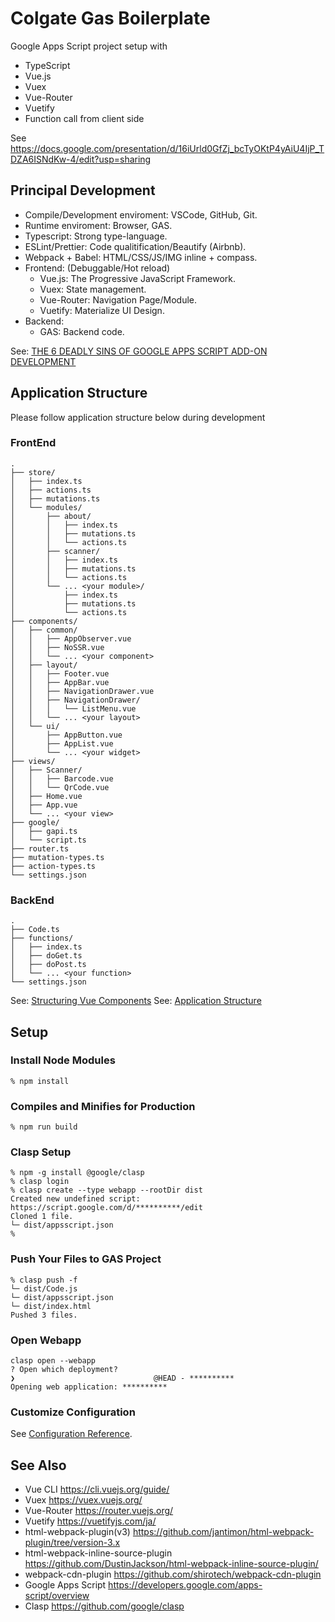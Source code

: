 # Colgate Gas Boilerplate

Google Apps Script project setup with

-   TypeScript
-   Vue.js
-   Vuex
-   Vue-Router
-   Vuetify
-   Function call from client side

See https://docs.google.com/presentation/d/16iUrld0GfZj_bcTyOKtP4yAiU4IjP_TDZA6ISNdKw-4/edit?usp=sharing

## Principal Development

-   Compile/Development enviroment: VSCode, GitHub, Git.
-   Runtime enviroment: Browser, GAS.
-   Typescript: Strong type-language.
-   ESLint/Prettier: Code qualitification/Beautify (Airbnb).
-   Webpack + Babel: HTML/CSS/JS/IMG inline + compass.
-   Frontend: (Debuggable/Hot reload)
    -   Vue.js: The Progressive JavaScript Framework.
    -   Vuex: State management.
    -   Vue-Router: Navigation Page/Module.
    -   Vuetify: Materialize UI Design.
-   Backend:
    -   GAS: Backend code.

See: [THE 6 DEADLY SINS OF GOOGLE APPS SCRIPT ADD-ON DEVELOPMENT](https://www.lucidchart.com/techblog/2017/12/07/6-deadly-sins-google-apps-script-add-on/)

## Application Structure

Please follow application structure below during development

### FrontEnd

```console
.
├── store/
│   ├── index.ts
│   ├── actions.ts
│   ├── mutations.ts
│   └── modules/
│       ├── about/
│       │   ├── index.ts
│       │   ├── mutations.ts
│       │   └── actions.ts
│       ├── scanner/
│       │   ├── index.ts
│       │   ├── mutations.ts
│       │   └── actions.ts
│       └── ... <your module>/
│           ├── index.ts
│           ├── mutations.ts
│           └── actions.ts
├── components/
│   ├── common/
│   │   ├── AppObserver.vue
│   │   ├── NoSSR.vue
│   │   └── ... <your component>
│   ├── layout/
│   │   ├── Footer.vue
│   │   ├── AppBar.vue
│   │   ├── NavigationDrawer.vue
│   │   ├── NavigationDrawer/
│   │   │   └── ListMenu.vue
│   │   └── ... <your layout>
│   └── ui/
│       ├── AppButton.vue
│       ├── AppList.vue
│       └── ... <your widget>
├── views/
│   ├── Scanner/
│   │   ├── Barcode.vue
│   │   └── QrCode.vue
│   ├── Home.vue
│   ├── App.vue
│   └── ... <your view>
├── google/
│   ├── gapi.ts
│   └── script.ts
├── router.ts
├── mutation-types.ts
├── action-types.ts
└── settings.json
```

### BackEnd

```console
.
├── Code.ts
├── functions/
│   ├── index.ts
│   ├── doGet.ts
│   ├── doPost.ts
│   └── ... <your function>
└── settings.json
```

See: [Structuring Vue Components](https://vueschool.io/articles/vuejs-tutorials/structuring-vue-components/)
See: [Application Structure](https://vuex.vuejs.org/guide/structure.html)

## Setup

### Install Node Modules

```console
% npm install
```

### Compiles and Minifies for Production

```console
% npm run build
```

### Clasp Setup

```console
% npm -g install @google/clasp
% clasp login
% clasp create --type webapp --rootDir dist
Created new undefined script: https://script.google.com/d/**********/edit
Cloned 1 file.
└─ dist/appsscript.json
%
```

### Push Your Files to GAS Project

```console
% clasp push -f
└─ dist/Code.js
└─ dist/appsscript.json
└─ dist/index.html
Pushed 3 files.
```

### Open Webapp

```console
clasp open --webapp
? Open which deployment?
❯                               @HEAD - **********
Opening web application: **********
```

### Customize Configuration

See [Configuration Reference](https://cli.vuejs.org/config/).

## See Also

-   Vue CLI https://cli.vuejs.org/guide/
-   Vuex https://vuex.vuejs.org/
-   Vue-Router https://router.vuejs.org/
-   Vuetify https://vuetifyjs.com/ja/
-   html-webpack-plugin(v3) https://github.com/jantimon/html-webpack-plugin/tree/version-3.x
-   html-webpack-inline-source-plugin https://github.com/DustinJackson/html-webpack-inline-source-plugin/
-   webpack-cdn-plugin https://github.com/shirotech/webpack-cdn-plugin
-   Google Apps Script https://developers.google.com/apps-script/overview
-   Clasp https://github.com/google/clasp
